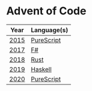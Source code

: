 # Advent of Code

| Year           | Language(s)                     |
| -------------- | ------------------------------- |
| [2015](./2015) | [PureScript](./2015/purescript) |
| [2017](./2017) | [F#](./2017/fsharp)             |
| [2018](./2018) | [Rust](./2018/rust)             |
| [2019](./2019) | [Haskell](./2019/haskell)       |
| [2020](./2020) | [PureScript](./2020/purescript) |
